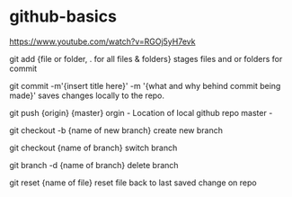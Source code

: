# github-basics

https://www.youtube.com/watch?v=RGOj5yH7evk

git add {file or folder, . for all files & folders}
stages files and or folders for commit

git commit -m'{insert title here}' -m '{what and why behind commit being made}'
saves changes locally to the repo.

git push {origin} {master}
orgin - Location of local github repo
master - 

git checkout -b {name of new branch}
create new branch

git checkout {name of branch}
switch branch

git branch -d {name of branch}
delete branch

git reset {name of file}
reset file back to last saved change on repo